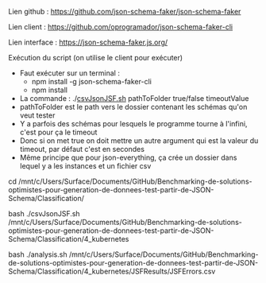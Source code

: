 Lien github : <https://github.com/json-schema-faker/json-schema-faker>

Lien client : <https://github.com/oprogramador/json-schema-faker-cli>

Lien interface : <https://json-schema-faker.js.org/>

Exécution du script (on utilise le client pour exécuter)

* Faut exécuter sur un terminal :
  * npm install -g json-schema-faker-cli
  * npm install
* La commande : ./[csvJsonJSF.sh](http://csvJsonJSF.sh) pathToFolder true/false timeoutValue
* pathToFolder est le path vers le dossier contenant les schémas qu'on veut tester
* Y a parfois des schémas pour lesquels le programme tourne à l'infini, c'est pour ça le timeout
* Donc si on met true on doit mettre un autre argument qui est la valeur du timeout, par défaut c'est en secondes
* Même principe que pour json-everything, ça crée un dossier dans lequel y a les instances et un fichier csv

cd /mnt/c/Users/Surface/Documents/GitHub/Benchmarking-de-solutions-optimistes-pour-generation-de-donnees-test-partir-de-JSON-Schema/Classification/

bash ./csvJsonJSF.sh /mnt/c/Users/Surface/Documents/GitHub/Benchmarking-de-solutions-optimistes-pour-generation-de-donnees-test-partir-de-JSON-Schema/Classification/4_kubernetes

bash ./analysis.sh /mnt/c/Users/Surface/Documents/GitHub/Benchmarking-de-solutions-optimistes-pour-generation-de-donnees-test-partir-de-JSON-Schema/Classification/4_kubernetes/JSFResults/JSFErrors.csv